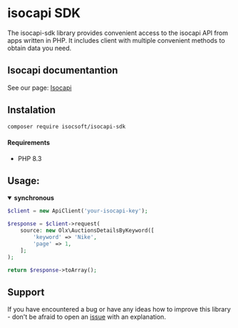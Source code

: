 # isocapi SDK
The isocapi-sdk library provides convenient access to the isocapi API from apps written in PHP.
It includes client with multiple convenient methods to obtain data you need.

## Isocapi documentantion
See our page: [Isocapi](https://isocapi.com/docs/)

## Instalation
```sh
composer require isocsoft/isocapi-sdk
```

#### Requirements
- PHP 8.3

## Usage:
<details open>
    <summary><b>synchronous</b></summary> 

```php
$client = new ApiClient('your-isocapi-key');

$response = $client->request(
    source: new Olx\AuctionsDetailsByKeyword([
        'keyword' => 'Nike',
        'page' => 1,
    ];
);

return $response->toArray();
```
</details>

## Support
If you have encountered a bug or have any ideas how to improve this library - don't be afraid to open an [issue](https://github.com/isocsoft/pyisocapi/issues/new) with an explanation.
